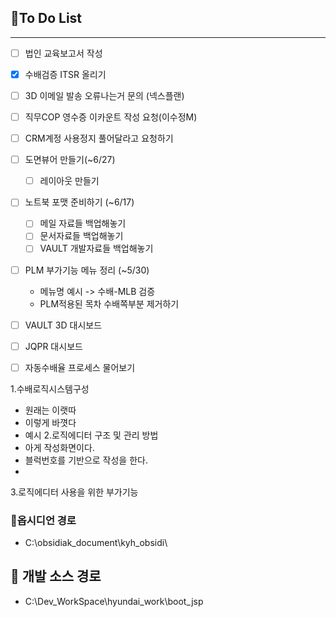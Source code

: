 
## 📌To Do List
---

- [ ] 법인 교육보고서 작성
- [x] 수배검증 ITSR 올리기
- [ ] 3D 이메일 발송 오류나는거 문의 (넥스플랜)
- [ ] 직무COP 영수증 이카운트 작성 요청(이수정M)
- [ ] CRM계정 사용정지 풀어달라고 요청하기



- [ ] 도면뷰어 만들기(~6/27)
	- [ ] 레이아웃 만들기
- [ ] 노트북 포맷 준비하기 (~6/17)
	- [ ] 메일 자료들 백업해놓기
	- [ ] 문서자료들 백업해놓기
	- [ ] VAULT 개발자료들 백업해놓기
- [ ] PLM 부가기능 메뉴 정리 (~5/30)
	- 메뉴명 예시 -> 수배-MLB 검증
	- PLM적용된 목차 수배쪽부분 제거하기
- [ ] VAULT 3D 대시보드
- [ ] JQPR 대시보드
- [ ] 자동수배율 프로세스 물어보기


1.수배로직시스템구성
- 원래는 이랫따
- 이렇게 바꼇다
- 예시
2.로직에디터 구조 및 관리 방법
- 아게 작성화면이다.
- 블럭번호를 기반으로 작성을 한다.
-
3.로직에디터 사용을 위한 부가기능

### 🔗옵시디언 경로
- C:\obsidiak_document\kyh_obsidi\


## **🔗** 개발 소스 경로
- C:\Dev_WorkSpace\hyundai_work\boot_jsp
